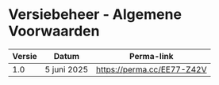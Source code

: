 # Versiebeheer - Algemene Voorwaarden

| Versie | Datum         | Perma-link                         |
|--------|---------------|-------------------------------------|
| 1.0    | 5 juni 2025   | https://perma.cc/EE77-Z42V          |
